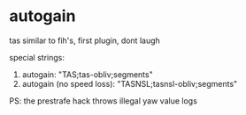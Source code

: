 # autogain

tas similar to fih's, first plugin, dont laugh

special strings:
1. autogain: "TAS;tas-obliv;segments"
2. autogain (no speed loss): "TASNSL;tasnsl-obliv;segments"

PS: the prestrafe hack throws illegal yaw value logs

